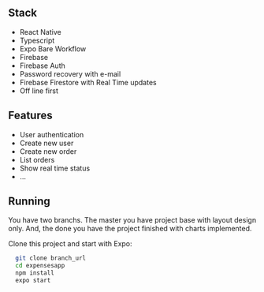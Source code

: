 ## Stack

- React Native
- Typescript
- Expo Bare Workflow
- Firebase
- Firebase Auth
- Password recovery with e-mail
- Firebase Firestore with Real Time updates
- Off line first 


## Features

- User authentication 
- Create new user
- Create new order
- List orders
- Show real time status
- ...


## Running

You have two branchs. The master you have project base with layout design only. And, the done you have the project finished with charts implemented.

Clone this project and start with Expo: 
```bash
  git clone branch_url
  cd expensesapp
  npm install
  expo start
```

